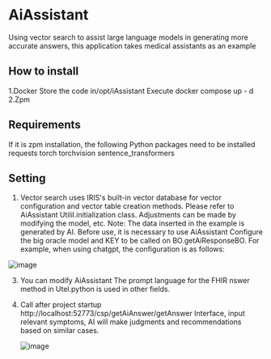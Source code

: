 # AiAssistant

Using vector search to assist large language models in generating more accurate answers, this application takes medical assistants as an example

## How to install
1.Docker
Store the code in/opt/iAssistant
Execute docker compose up - d
2.Zpm

## Requirements
If it is zpm installation, the following Python packages need to be installed
requests
torch torchvision
sentence_transformers

## Setting
1. Vector search uses IRIS's built-in vector database for vector configuration and vector table creation methods. Please refer to AiAssistant Utilil.initialization class. Adjustments can be made by modifying the model, etc. Note: The data inserted in the example is generated by AI.
Before use, it is necessary to use AiAssistant Configure the big oracle model and KEY to be called on BO.getAiResponseBO. For example, when using chatgpt, the configuration is as follows:

![image](https://github.com/user-attachments/assets/68b03594-6038-47f9-990f-3d59b1c63a44)

3. You can modify AiAssistant The prompt language for the FHIR nswer method in Utel.python is used in other fields.
4. Call after project startup http://localhost:52773/csp/getAiAnswer/getAnswer Interface, input relevant symptoms, AI will make judgments and recommendations based on similar cases.

   ![image](https://github.com/user-attachments/assets/f039a295-c0f6-4179-bafc-f62822e53ddd)
